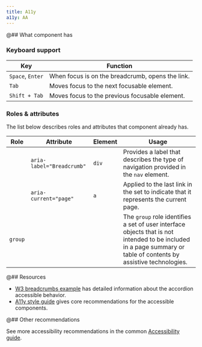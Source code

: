 ```yaml
---
title: A11y
a11y: AA
---
```


@## What component has

### Keyboard support

| Key              | Function                                         |
| ---------------- | ------------------------------------------------ |
| `Space`, `Enter` | When focus is on the breadcrumb, opens the link. |
| `Tab`            | Moves focus to the next focusable element.       |
| `Shift + Tab`    | Moves focus to the previous focusable element.   |

### Roles & attributes

The list below describes roles and attributes that component already has.

| Role    | Attribute                 | Element | Usage                                                                                                                                                             |
| ------- | ------------------------- | ------- | ----------------------------------------------------------------------------------------------------------------------------------------------------------------- |
|         | `aria-label="Breadcrumb"` | `div`   | Provides a label that describes the type of navigation provided in the `nav` element.                                                                             |
|         | `aria-current="page"`     | `a`     | Applied to the last link in the set to indicate that it represents the current page.                                                                              |
| `group` |                           |         | The `group` role identifies a set of user interface objects that is not intended to be included in a page summary or table of contents by assistive technologies. |

@## Resources

- [W3 breadcrumbs example](https://www.w3.org/TR/wai-aria-practices-1.1/examples/breadcrumb/index.html) has detailed information about the accordion accessible behavior.
- [A11y style guide](https://a11y-style-guide.com/style-guide/section-navigation.html) gives core recommendations for the accessible components.

@## Other recommendations

See more accessibility recommendations in the common [Accessibility guide](/core-principles/a11y/).

